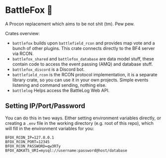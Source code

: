 # BattleFox 🦊

A Procon replacement which aims to be not shit (tm). Pew pew.

Crates overview:
- `battlefox` builds upon `battlefield_rcon` and provides map vote and a bunch of other plugins.
  This crate connects directly to the BF4 server via RCON.
- `battlefox_shared` and `battlefox_database` are data model stuff, these contain code to access
  the event passing (AMQ) and database stuff.
- `battlefox_discord` is a Discord bot.
- `battlefield_rcon` is the RCON protocol implementation, it is a separate library crate,
  so you can use it in your own projects. Simple events listening and command sending, nothing else.
- `battlelog` Helps access the BattleLog Web API.

## Setting IP/Port/Password
You can do this in two ways.
Either setting environment variables directly, or creating a `.env` file in the working directory (e.g. root of this repo), which will fill in the environment variables for you:
```
BFOX_RCON_IP=127.0.0.1
BFOX_RCON_PORT=12345
BFOX_RCON_PASSWORD=qw3RTy
BFOX_ADKATS_URI=mysql://username:password@host/database
```
